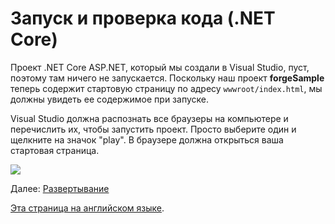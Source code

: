 # Запуск и проверка кода (.NET Core)

Проект .NET Core ASP.NET, который мы создали в Visual Studio, пуст, поэтому там ничего не запускается. Поскольку наш проект **forgeSample** теперь содержит стартовую страницу по адресу `wwwroot/index.html`, мы должны увидеть ее содержимое при запуске.

Visual Studio должна распознать все браузеры на компьютере и перечислить их, чтобы запустить проект. Просто выберите один и щелкните на значок "play". В браузере должна открыться ваша стартовая страница.

![](_media/net/start_debug.png)

Далее: [Развертывание](/ru-RU/deployment/)

[Эта страница на английском языке](https://learnforge.autodesk.io/#/environment/rundebug/netcore).
